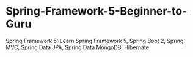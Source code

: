 # Spring-Framework-5-Beginner-to-Guru
Spring Framework 5: Learn Spring Framework 5, Spring Boot 2, Spring MVC, Spring Data JPA, Spring Data MongoDB, Hibernate
